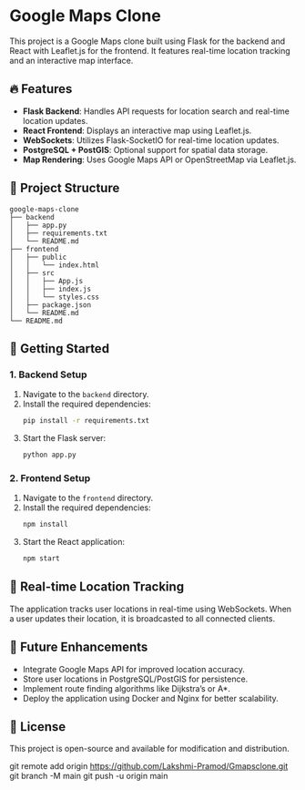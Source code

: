 # Google Maps Clone

This project is a Google Maps clone built using Flask for the backend and React with Leaflet.js for the frontend. It features real-time location tracking and an interactive map interface.

## 🔥 Features
- **Flask Backend**: Handles API requests for location search and real-time location updates.
- **React Frontend**: Displays an interactive map using Leaflet.js.
- **WebSockets**: Utilizes Flask-SocketIO for real-time location updates.
- **PostgreSQL + PostGIS**: Optional support for spatial data storage.
- **Map Rendering**: Uses Google Maps API or OpenStreetMap via Leaflet.js.

## 📁 Project Structure
```
google-maps-clone
├── backend
│   ├── app.py
│   ├── requirements.txt
│   └── README.md
├── frontend
│   ├── public
│   │   └── index.html
│   ├── src
│   │   ├── App.js
│   │   ├── index.js
│   │   └── styles.css
│   ├── package.json
│   └── README.md
└── README.md
```

## 🚀 Getting Started

### 1. Backend Setup
1. Navigate to the `backend` directory.
2. Install the required dependencies:
   ```sh
   pip install -r requirements.txt
   ```
3. Start the Flask server:
   ```sh
   python app.py
   ```

### 2. Frontend Setup
1. Navigate to the `frontend` directory.
2. Install the required dependencies:
   ```sh
   npm install
   ```
3. Start the React application:
   ```sh
   npm start
   ```

## 🔄 Real-time Location Tracking
The application tracks user locations in real-time using WebSockets. When a user updates their location, it is broadcasted to all connected clients.

## 🔧 Future Enhancements
- Integrate Google Maps API for improved location accuracy.
- Store user locations in PostgreSQL/PostGIS for persistence.
- Implement route finding algorithms like Dijkstra’s or A*.
- Deploy the application using Docker and Nginx for better scalability.

## 📄 License
This project is open-source and available for modification and distribution.

git remote add origin https://github.com/Lakshmi-Pramod/Gmapsclone.git
git branch -M main
git push -u origin main